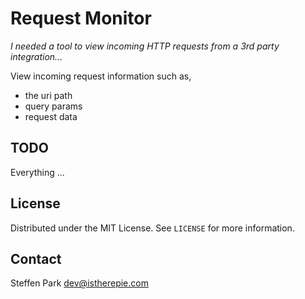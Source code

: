 # Request Monitor

*I needed a tool to view incoming HTTP requests from a 3rd party integration...*

View incoming request information such as,

* the uri path
* query params
* request data



## TODO

Everything ...



## License

Distributed under the MIT License. See `LICENSE` for more information.



## Contact

Steffen Park dev@istherepie.com